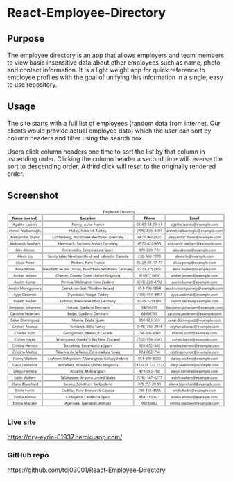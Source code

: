 # React-Employee-Directory


## Purpose

The employee directory is an app that allows employers and team members to view basic insensitive data about other employees such as name, photo, and contact information. It is a light weight app for quick reference to employee profiles with the goal of unifying this information in a single, easy to use repository.

## Usage

The site starts with a full list of employees (random data from internet. Our clients would provide actual employee data) which the user can sort by column headers and filter using the search box.

Users click column headers one time to sort the list by that column in ascending order. Clicking the column header a second time will reverse the sort to descending order. A third click will reset to the originally rendered order.

## Screenshot

![Screenshot](public/screenshot-employee-directory.png)

### Live site

https://dry-eyrie-01937.herokuapp.com/

### GitHub repo

https://github.com/tdj03001/React-Employee-Directory
